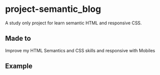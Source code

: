 # project-semantic_blog
A study only project for learn semantic HTML and responsive CSS.

## Made to
Improve my HTML Semantics and CSS skills and responsive with Mobiles

## Example

